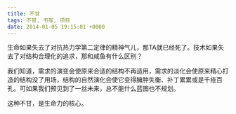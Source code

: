 ```yaml
---
title: 不甘
tags: 不甘, 书写, 项目
date: 2014-01-05 19:15:01 +0800
---
```



生命如果失去了对抗热力学第二定律的精神气儿，那TA就已经死了。技术如果失去了对结构合理化的追求，那和咸鱼有什么区别？

我们知道，需求的演变会使原来合适的结构不再适用，需求的淡化会使原来精心打造的结构没了用场，结构的自然演化会使它变得臃肿失衡、补丁累累或是千疮百孔。可如果我们预见到了一丝未来，总不能什么蓝图也不规划。

这种不甘，是生命力的核心。

